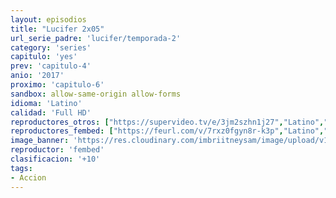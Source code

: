 ```yaml
---
layout: episodios
title: "Lucifer 2x05"
url_serie_padre: 'lucifer/temporada-2'
category: 'series'
capitulo: 'yes'
prev: 'capitulo-4'
anio: '2017'
proximo: 'capitulo-6'
sandbox: allow-same-origin allow-forms
idioma: 'Latino'
calidad: 'Full HD'
reproductores_otros: ["https://supervideo.tv/e/3jm2szhn1j27","Latino","https://movcloud.net/embed/vu-ziFfH8QjG","Latino"]
reproductores_fembed: ["https://feurl.com/v/7rxz0fgyn8r-k3p","Latino","https://feurl.com/v/2w9mlqkqlo6","Latino","https://feurl.com/v/mzok3284319","Latino"]
image_banner: 'https://res.cloudinary.com/imbriitneysam/image/upload/v1546476989/punisher-banner-min.jpg'
reproductor: 'fembed'
clasificacion: '+10'
tags:
- Accion
---
```












